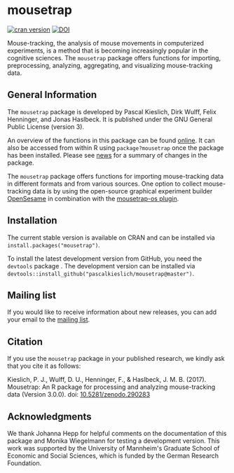 
<!-- README.md is generated from README.Rmd. Please edit that file -->
mousetrap
=========

[![cran version](http://www.r-pkg.org/badges/version/mousetrap)](https://CRAN.R-project.org/package=mousetrap) [![DOI](https://zenodo.org/badge/22029/PascalKieslich/mousetrap.svg)](https://zenodo.org/badge/latestdoi/22029/PascalKieslich/mousetrap)

Mouse-tracking, the analysis of mouse movements in computerized experiments, is a method that is becoming increasingly popular in the cognitive sciences. The `mousetrap` package offers functions for importing, preprocessing, analyzing, aggregating, and visualizing mouse-tracking data.

General Information
-------------------

The `mousetrap` package is developed by Pascal Kieslich, Dirk Wulff, Felix Henninger, and Jonas Haslbeck. It is published under the GNU General Public License (version 3).

An overview of the functions in this package can be found [online](http://pascalkieslich.github.io/mousetrap/reference/mousetrap.html). It can also be accessed from within R using `package?mousetrap` once the package has been installed. Please see [news](http://pascalkieslich.github.io/mousetrap/news) for a summary of changes in the package.

The `mousetrap` package offers functions for importing mouse-tracking data in different formats and from various sources. One option to collect mouse-tracking data is by using the open-source graphical experiment builder [OpenSesame](http://osdoc.cogsci.nl/) in combination with the [mousetrap-os plugin](https://github.com/pascalkieslich/mousetrap-os).

Installation
------------

The current stable version is available on CRAN and can be installed via `install.packages("mousetrap")`.

To install the latest development version from GitHub, you need the `devtools` package . The development version can be installed via `devtools::install_github("pascalkieslich/mousetrap@master")`.

Mailing list
------------

If you would like to receive information about new releases, you can add your email to the [mailing list](http://eepurl.com/co1AqX).

Citation
--------

If you use the `mousetrap` package in your published research, we kindly ask that you cite it as follows:

Kieslich, P. J., Wulff, D. U., Henninger, F., & Haslbeck, J. M. B. (2017). Mousetrap: An R package for processing and analyzing mouse-tracking data (Version 3.0.0). doi: [10.5281/zenodo.290283](https://doi.org/10.5281/zenodo.290283)

Acknowledgments
---------------

We thank Johanna Hepp for helpful comments on the documentation of this package and Monika Wiegelmann for testing a development version. This work was supported by the University of Mannheim's Graduate School of Economic and Social Sciences, which is funded by the German Research Foundation.
